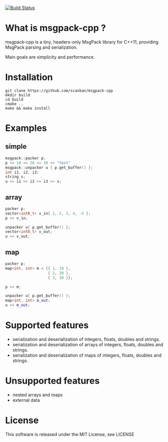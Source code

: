 [![Build Status](https://travis-ci.org/scanban/msgpack-cpp.svg?branch=master)](https://travis-ci.org/scanban/msgpack-cpp)

What is msgpack-cpp ?
===============

msgpack-cpp is a tiny, headers-only MsgPack library for C++11, 
providing MsgPack parsing and serialization.

Main goals are simplicity and performance.

Installation
===============

    git clone https://github.com/scanban/msgpack-cpp
    mkdir build
    cd build
    cmake ..
    make && make install

Examples
===============
## simple
``` c++
msgpack::packer p;
p << 10 << 20 << 30 << "test"
msgpack::unpacker u { p.get_buffer() };
int i1, i2, i3;
string s;
u >> i1 >> i2 >> i3 >> s;
```

## array
``` c++
packer p;
vector<int8_t> v_in{ 1, 2, 3, 4, -5 };
p << v_in;

unpacker u{ p.get_buffer() };
vector<int8_t> v_out;
u >> v_out;
```

## map
``` c++
packer p;
map<int, int> m = {{ 1, 10 },
                   { 2, 20 },
                   { 3, 30 }};

p << m;

unpacker u{ p.get_buffer() };
map<int, int> m_out;
u >> m_out;
```

Supported features
===============
* serialization and deserialization of integers, floats, doubles and strings.
* serialization and deserialization of arrays of integers, floats, doubles and strings.
* serialization and deserialization of maps of integers, floats, doubles and strings.

Unsupported features
===============
* nested arrays and maps
* external data

License
===============
This software is released under the MIT License, see LICENSE
